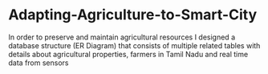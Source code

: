 # Adapting-Agriculture-to-Smart-City
In order to preserve and maintain agricultural resources I designed a database structure (ER Diagram) that consists of multiple related tables with details about agricultural properties, farmers in Tamil Nadu and real time data from sensors
